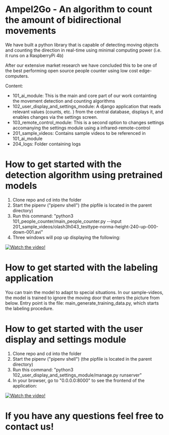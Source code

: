 # Ampel2Go - An algorithm to count the amount of bidirectional movements

We have built a python library that is capable of detecting moving objects and counting the direction in real-time using minimal computing power (i.e. it runs on a RaspberryPi 4b)

After our extensive market research we have concluded this to be one of the best performing open source people counter using low cost edge-computers.


Content: 

- 101_ai_module: This is the main and core part of our work containting the movement detection and counting algorithms
- 102_user_display_and_settings_module: A django application that reads relevant values (counts, etc. ) from the central database, displays it, and enables changes via the settings screen.
- 103_remote_control_module: This is a second option to changes settings accomanying the settings module using a infrared-remote-control
- 201_sample_videos: Contains sample videos to be referenced in 101_ai_module
- 204_logs: Folder containing logs


# How to get started with the detection algorithm using pretrained models

1. Clone repo and cd into the folder
2. Start the pipenv ("pipenv shell") (the pipfile is located in the parent directory) 
3. Run this command: "python3 101_people_counter/main_people_counter.py  --input 201_sample_videos/olash3h043_testtype-norma-height-240-up-000-down-001.avi"
4. Three windows will pop up displaying the following:

[![Watch the video!](https://j.gifs.com/BNwDM2.gif)](https://youtu.be/QgYK4C2Ncl8)



# How to get started with the labeling application

You can train the model to adapt to special situations. In our sample-videos, the model is trained to ignore the moving door that enters the picture from below. Entry point is the file: main_generate_training_data.py, which starts the labeling procedure.


# How to get started with the user display and settings module
1. Clone repo and cd into the folder
2. Start the pipenv ("pipenv shell") (the pipfile is located in the parent directory) 
3. Run this command: "python3 102_user_display_and_settings_module/manage.py runserver"
4. In your browser, go to "0.0.0.0:8000" to see the frontend of the application:


[![Watch the video!](https://j.gifs.com/nxELqP.gif)](https://youtu.be/U2pTxA6gF2s)



# If you have any questions feel free to contact us!






